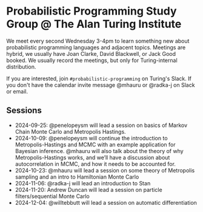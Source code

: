 # Probabilistic Programming Study Group @ The Alan Turing Institute

We meet every second Wednesday 3-4pm to learn something new about probabilistic programming languages and adjacent topics. Meetings are hybrid, we usually have Joan Clarke, David Blackwell, or Jack Good booked. We usually record the meetings, but only for Turing-internal distribution.

If you are interested, join `#probabilistic-programming` on Turing's Slack. If you don't have the calendar invite message @mhauru or @radka-j on Slack or email.

## Sessions

* 2024-09-25: @penelopeysm will lead a session on basics of Markov Chain Monte Carlo and Metropolis Hastings.
* 2024-10-09: @penelopeysm will continue the introduction to Metropolis-Hastings and MCMC with an example application for Bayesian inference. @mhauru will also talk about the theory of why Metropolis-Hastings works, and we’ll have a discussion about autocorrelation in MCMC, and how it needs to be accounted for.
* 2024-10-23: @mhauru will lead a session on some theory of Metropolis sampling and an intro to Hamiltonian Monte Carlo
* 2024-11-06: @radka-j will lead an introduction to Stan
* 2024-11-20: Andrew Duncan will lead a session on particle filters/sequential Monte Carlo
* 2024-12-04: @willtebbutt will lead a session on automatic differentiation
